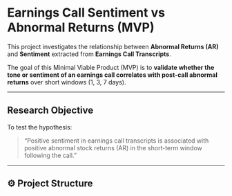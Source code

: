 #  Earnings Call Sentiment vs Abnormal Returns (MVP)

This project investigates the relationship between **Abnormal Returns (AR)** and **Sentiment** extracted from **Earnings Call Transcripts**.

The goal of this Minimal Viable Product (MVP) is to **validate whether the tone or sentiment of an earnings call correlates with post-call abnormal returns** over short windows (1, 3, 7 days).

---

##  Research Objective
To test the hypothesis:

> “Positive sentiment in earnings call transcripts is associated with positive abnormal stock returns (AR) in the short-term window following the call.”

---

## ⚙️ Project Structure
